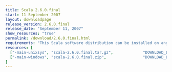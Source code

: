 ```yaml
---
title: Scala 2.6.0.final
start: 11 September 2007
layout: downloadpage
release_version: 2.6.0.final
release_date: "September 11, 2007"
show_resources: "true"
permalink: /download/2.6.0.final.html
requirements: "This Scala software distribution can be installed on any Unix-like or Windows system. It requires the Java runtime version 1.6 or later, which can be downloaded <a href='http://www.java.com/'>here</a>."
resources: [
  ["-main-unixsys", "scala-2.6.0.final.tar.gz",             "DOWNLOAD_LOCATION_123/scala-2.6.0.final.tar.gz",                "Max OS X, Unix, Cygwin",  "13 MB"],
  ["-main-windows", "scala-2.6.0.final.zip",                "DOWNLOAD_LOCATION_123/scala-2.6.0.final.zip",                   "Windows",                 "15 MB"]
]
---
```




